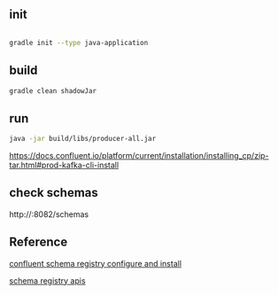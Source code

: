 ## init
```bash

gradle init --type java-application
```

## build

```bash
gradle clean shadowJar
```


## run

```bash
java -jar build/libs/producer-all.jar
```

https://docs.confluent.io/platform/current/installation/installing_cp/zip-tar.html#prod-kafka-cli-install

## check schemas
http://<ip>:8082/schemas



## Reference
[confluent schema registry configure and install](https://docs.confluent.io/platform/current/installation/installing_cp/zip-tar.html#prod-kafka-cli-install)

[schema registry apis](https://docs.confluent.io/platform/current/schema-registry/develop/api.html)



